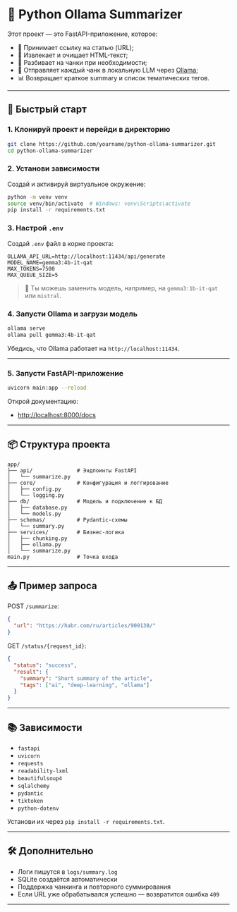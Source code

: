 # 🧠 Python Ollama Summarizer

Этот проект — это FastAPI-приложение, которое:

- 🔗 Принимает ссылку на статью (URL);
- 📄 Извлекает и очищает HTML-текст;
- 🧩 Разбивает на чанки при необходимости;
- 🤖 Отправляет каждый чанк в локальную LLM через [Ollama](https://ollama.com);
- 📊 Возвращает краткое summary и список тематических тегов.

---

## 🚀 Быстрый старт

### 1. Клонируй проект и перейди в директорию

```bash
git clone https://github.com/yourname/python-ollama-summarizer.git
cd python-ollama-summarizer
```

### 2. Установи зависимости

Создай и активируй виртуальное окружение:

```bash
python -m venv venv
source venv/bin/activate  # Windows: venv\Scripts\activate
pip install -r requirements.txt
```

### 3. Настрой `.env`

Создай `.env` файл в корне проекта:

```env
OLLAMA_API_URL=http://localhost:11434/api/generate
MODEL_NAME=gemma3:4b-it-qat
MAX_TOKENS=7500
MAX_QUEUE_SIZE=5
```

> 🔄 Ты можешь заменить модель, например, на `gemma3:1b-it-qat` или `mistral`.

### 4. Запусти Ollama и загрузи модель

```bash
ollama serve
ollama pull gemma3:4b-it-qat
```

Убедись, что Ollama работает на `http://localhost:11434`.

---

### 5. Запусти FastAPI-приложение

```bash
uvicorn main:app --reload
```

Открой документацию:
- [http://localhost:8000/docs](http://localhost:8000/docs)

---

## 📦 Структура проекта

```
app/
├── api/              # Эндпоинты FastAPI
│   └── summarize.py
├── core/             # Конфигурация и логгирование
│   ├── config.py
│   └── logging.py
├── db/               # Модель и подключение к БД
│   ├── database.py
│   └── models.py
├── schemas/          # Pydantic-схемы
│   └── summary.py
├── services/         # Бизнес-логика
│   ├── chunking.py
│   ├── ollama.py
│   └── summarize.py
main.py               # Точка входа
```

---

## 📤 Пример запроса

POST `/summarize`:

```json
{
  "url": "https://habr.com/ru/articles/909130/"
}
```

GET `/status/{request_id}`:

```json
{
  "status": "success",
  "result": {
    "summary": "Short summary of the article",
    "tags": ["ai", "deep-learning", "ollama"]
  }
}
```

---

## 📚 Зависимости

- `fastapi`
- `uvicorn`
- `requests`
- `readability-lxml`
- `beautifulsoup4`
- `sqlalchemy`
- `pydantic`
- `tiktoken`
- `python-dotenv`

Установи их через `pip install -r requirements.txt`.

---

## 🛠 Дополнительно

- Логи пишутся в `logs/summary.log`
- SQLite создаётся автоматически
- Поддержка чанкинга и повторного суммирования
- Если URL уже обрабатывался успешно — возвратится ошибка `409`

---
